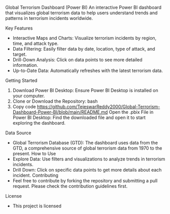 Global Terrorism Dashboard (Power BI)
An interactive Power BI dashboard that visualizes global terrorism data to help users understand trends and patterns in terrorism incidents worldwide.

Key Features
* Interactive Maps and Charts: Visualize terrorism incidents by region, time, and attack type.
* Data Filtering: Easily filter data by date, location, type of attack, and target.
* Drill-Down Analysis: Click on data points to see more detailed information.
* Up-to-Date Data: Automatically refreshes with the latest terrorism data.
  
Getting Started

1. Download Power BI Desktop: Ensure Power BI Desktop is installed on your computer.
2. Clone or Download the Repository:
bash
3. Copy code
https://github.com/TejeswarReddy2000/Global-Terrorism-Dashboard-Power-BI/blob/main/README.md
Open the .pbix File in Power BI Desktop: Find the downloaded file and open it to start exploring the dashboard.

Data Source

* Global Terrorism Database (GTD): The dashboard uses data from the GTD, a comprehensive source of global terrorism data from 1970 to the present.
How to Use
* Explore Data: Use filters and visualizations to analyze trends in terrorism incidents.
* Drill Down: Click on specific data points to get more details about each incident.
Contributing
* Feel free to contribute by forking the repository and submitting a pull request. Please check the contribution guidelines first.
  
License

* This project is licensed 
